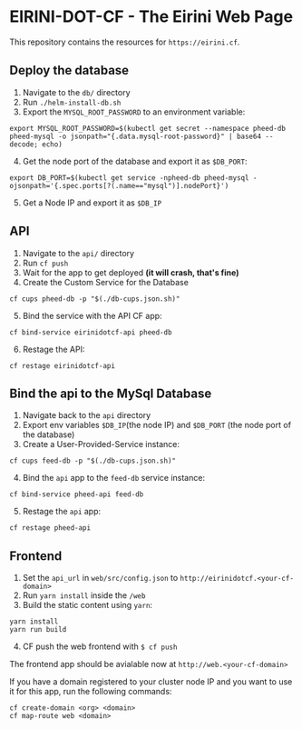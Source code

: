 # EIRINI-DOT-CF - The Eirini Web Page 

This repository contains the resources for `https://eirini.cf`. 

## Deploy the database

1. Navigate to the `db/` directory
2. Run `./helm-install-db.sh`
3. Export the `MYSQL_ROOT_PASSWORD` to an environment variable:
```command
export MYSQL_ROOT_PASSWORD=$(kubectl get secret --namespace pheed-db pheed-mysql -o jsonpath="{.data.mysql-root-password}" | base64 --decode; echo)
```

4. Get the node port of the database and export it as `$DB_PORT`:
```command
export DB_PORT=$(kubectl get service -npheed-db pheed-mysql -ojsonpath='{.spec.ports[?(.name=="mysql")].nodePort}')
```

5. Get a Node IP and export it as `$DB_IP`

## API

1. Navigate to the `api/` directory
2. Run `cf push`
3. Wait for the app to get deployed **(it will crash, that's fine)**
4. Create the Custom Service for the Database

```command
cf cups pheed-db -p "$(./db-cups.json.sh)"
```

5. Bind the service with the API CF app:

```command
cf bind-service eirinidotcf-api pheed-db
```

6. Restage the API:

```command
cf restage eirinidotcf-api
```

## Bind the api to the MySql Database

1. Navigate back to the `api` directory
2. Export env variables `$DB_IP`(the node IP) and `$DB_PORT` (the node port of the database)
3. Create a User-Provided-Service instance:
```command
cf cups feed-db -p "$(./db-cups.json.sh)"
```
4. Bind the `api` app to the `feed-db` service instance:
```command
cf bind-service pheed-api feed-db
```
5. Restage the `api` app: 
```
cf restage pheed-api
```

## Frontend

1. Set the `api_url` in `web/src/config.json` to `http://eirinidotcf.<your-cf-domain>`
2. Run `yarn install` inside the `/web`
3. Build the static content using `yarn`:
```command
yarn install
yarn run build
```
4. CF push the web frontend with `$ cf push`

The frontend app should be avialable now at `http://web.<your-cf-domain>`

If you have a domain registered to your cluster node IP and you want to use it for this app, run the following commands:
```command
cf create-domain <org> <domain>
cf map-route web <domain>
```
